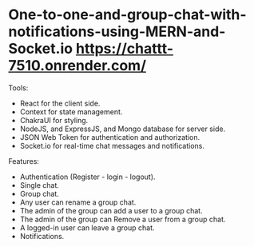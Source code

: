 # One-to-one-and-group-chat-with-notifications-using-MERN-and-Socket.io  https://chattt-7510.onrender.com/

Tools:
- React for the client side.
- Context for state management.
- ChakraUI for styling.
- NodeJS, and ExpressJS, and Mongo database for server side.
- JSON Web Token for authentication and authorization.
- Socket.io for real-time chat messages and notifications.

Features:
- Authentication (Register - login - logout).
- Single chat.
- Group chat.
- Any user can rename a group chat.
- The admin of the group can add a user to a group chat.
- The admin of the group can Remove a user from a group chat.
- A logged-in user can leave a group chat.
- Notifications.
